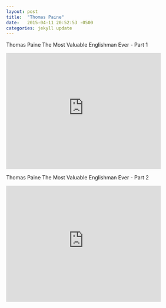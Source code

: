 ```yaml
---
layout: post
title:  "Thomas Paine"
date:   2015-04-11 20:52:53 -0500
categories: jekyll update
---
```

Thomas Paine The Most Valuable Englishman Ever - Part 1
<iframe width="420" height="315" src="https://www.youtube.com/embed/1Gu2c2iNoOU" frameborder="0" allowfullscreen></iframe>

Thomas Paine The Most Valuable Englishman Ever - Part 2
<iframe width="420" height="315" src="https://www.youtube.com/embed/4WB-ujSTsHM" frameborder="0" allowfullscreen></iframe>
